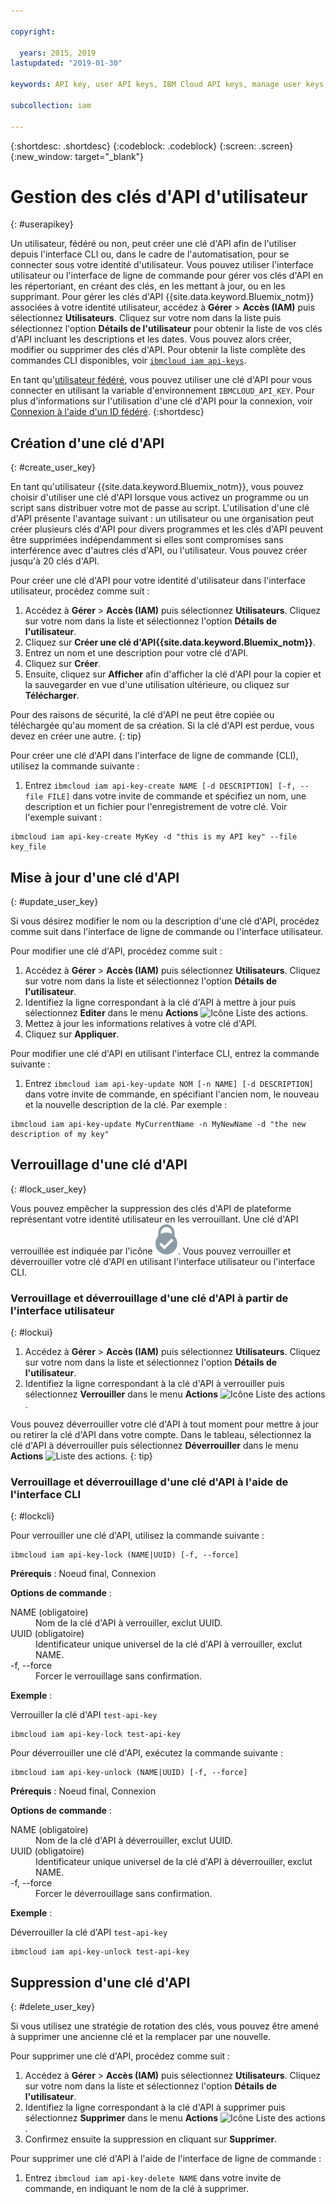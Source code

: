 ```yaml
---

copyright:

  years: 2015, 2019
lastupdated: "2019-01-30"

keywords: API key, user API keys, IBM Cloud API keys, manage user keys, create API key

subcollection: iam

---
```


{:shortdesc: .shortdesc}
{:codeblock: .codeblock}
{:screen: .screen}
{:new_window: target="_blank"}

# Gestion des clés d'API d'utilisateur
{: #userapikey}

Un utilisateur, fédéré ou non, peut créer une clé d'API afin de l'utiliser depuis l'interface CLI ou, dans le cadre de l'automatisation, pour se connecter sous votre identité d'utilisateur. Vous pouvez utiliser l'interface utilisateur ou l'interface de ligne de commande pour gérer vos clés d'API en les répertoriant, en créant des clés, en les mettant à jour, ou en les supprimant. Pour gérer les clés d'API {{site.data.keyword.Bluemix_notm}} associées à votre identité utilisateur, accédez à **Gérer** &gt; **Accès (IAM)** puis sélectionnez **Utilisateurs**. Cliquez sur votre nom dans la liste puis sélectionnez l'option **Détails de l'utilisateur** pour obtenir la liste de vos clés d'API incluant les descriptions et les dates. Vous pouvez alors créer, modifier ou supprimer des clés d'API. Pour obtenir la liste complète des commandes CLI disponibles, voir [`ibmcloud iam api-keys`](/docs/cli/reference/ibmcloud?topic=cloud-cli-ibmcloud_commands_iam#ibmcloud_iam_api_keys).

En tant qu'[utilisateur fédéré](/docs/account?topic=account-signup#signup), vous pouvez utiliser une clé d'API pour vous connecter en utilisant la variable d'environnement `IBMCLOUD_API_KEY`. Pour plus d'informations sur l'utilisation d'une clé d'API pour la connexion, voir [Connexion à l'aide d'un ID fédéré](/docs/iam?topic=iam-federated_id#federated_id).
{:shortdesc}

## Création d'une clé d'API
{: #create_user_key}

En tant qu'utilisateur {{site.data.keyword.Bluemix_notm}}, vous pouvez choisir d'utiliser une clé d'API lorsque vous activez un programme ou un script sans distribuer votre mot de passe au script. L'utilisation d'une clé d'API présente l'avantage suivant : un utilisateur ou une organisation peut créer plusieurs clés d'API pour divers programmes et les clés d'API peuvent être supprimées indépendamment si elles sont compromises sans interférence avec d'autres clés d'API, ou l'utilisateur. Vous pouvez créer jusqu'à 20 clés d'API.

Pour créer une clé d'API pour votre identité d'utilisateur dans l'interface utilisateur, procédez comme suit :

1. Accédez à **Gérer** &gt; **Accès (IAM)** puis sélectionnez **Utilisateurs**. Cliquez sur votre nom dans la liste et sélectionnez l'option **Détails de l'utilisateur**.
2. Cliquez sur **Créer une clé d'API{{site.data.keyword.Bluemix_notm}}**.
3. Entrez un nom et une description pour votre clé d'API.
4. Cliquez sur **Créer**.
5. Ensuite, cliquez sur **Afficher** afin d'afficher la clé d'API pour la copier et la sauvegarder en vue d'une utilisation ultérieure, ou cliquez sur **Télécharger**.

Pour des raisons de sécurité, la clé d'API ne peut être copiée ou téléchargée qu'au moment de sa création. Si la clé d'API est perdue, vous devez en créer une autre.
{: tip}

Pour créer une clé d'API dans l'interface de ligne de commande (CLI), utilisez la commande suivante :

1. Entrez `ibmcloud iam api-key-create NAME [-d DESCRIPTION] [-f, --file FILE]` dans votre invite de commande et spécifiez un nom, une description et un fichier pour l'enregistrement de votre clé. Voir l'exemple suivant :

```
ibmcloud iam api-key-create MyKey -d "this is my API key" --file key_file
```


## Mise à jour d'une clé d'API
{: #update_user_key}

Si vous désirez modifier le nom ou la description d'une clé d'API, procédez comme suit dans l'interface de ligne de commande ou l'interface utilisateur.

Pour modifier une clé d'API, procédez comme suit :

1. Accédez à **Gérer** &gt; **Accès (IAM)** puis sélectionnez **Utilisateurs**. Cliquez sur votre nom dans la liste et sélectionnez l'option **Détails de l'utilisateur**.
2. Identifiez la ligne correspondant à la clé d'API à mettre à jour puis sélectionnez **Editer** dans le menu **Actions** ![Icône Liste des actions](../icons/action-menu-icon.svg).
3. Mettez à jour les informations relatives à votre clé d'API.
4. Cliquez sur **Appliquer**.

Pour modifier une clé d'API en utilisant l'interface CLI, entrez la commande suivante :

1. Entrez `ibmcloud iam api-key-update NOM [-n NAME] [-d DESCRIPTION]` dans votre invite de commande, en spécifiant l'ancien nom, le nouveau et la nouvelle description de la clé. Par exemple :

```
ibmcloud iam api-key-update MyCurrentName -n MyNewName -d "the new description of my key"
```

## Verrouillage d'une clé d'API
{: #lock_user_key}

Vous pouvez empêcher la suppression des clés d'API de plateforme représentant votre identité utilisateur en les verrouillant. Une clé d'API verrouillée est indiquée par l'icône ![Icône Verrouillé](images/locked.svg "Verrouillé"). Vous pouvez verrouiller et déverrouiller votre clé d'API en utilisant l'interface utilisateur ou l'interface CLI.

### Verrouillage et déverrouillage d'une clé d'API à partir de l'interface utilisateur
{: #lockui}

1. Accédez à **Gérer** &gt; **Accès (IAM)** puis sélectionnez **Utilisateurs**. Cliquez sur votre nom dans la liste et sélectionnez l'option **Détails de l'utilisateur**.
2. Identifiez la ligne correspondant à la clé d'API à verrouiller puis sélectionnez **Verrouiller** dans le menu **Actions** ![Icône Liste des actions](../icons/action-menu-icon.svg).

Vous pouvez déverrouiller votre clé d'API à tout moment pour mettre à jour ou retirer la clé d'API dans votre compte. Dans le tableau, sélectionnez la clé d'API à déverrouiller puis sélectionnez **Déverrouiller** dans le menu **Actions** ![Liste des actions](../icons/action-menu-icon.svg).
{: tip}

### Verrouillage et déverrouillage d'une clé d'API à l'aide de l'interface CLI
{: #lockcli}

Pour verrouiller une clé d'API, utilisez la commande suivante :

```
ibmcloud iam api-key-lock (NAME|UUID) [-f, --force]
```

<strong>Prérequis</strong> : Noeud final, Connexion

<strong>Options de commande</strong> :
<dl>
<dt>NAME (obligatoire)</dt>
<dd>Nom de la clé d'API à verrouiller, exclut UUID.</dd>
<dt>UUID (obligatoire)</dt>
<dd>Identificateur unique universel de la clé d'API à verrouiller, exclut NAME.</dd>
<dt>-f, --force</dt>
<dd>Forcer le verrouillage sans confirmation.</dd>
</dl>

<strong>Exemple</strong> :

Verrouiller la clé d'API `test-api-key`

```
ibmcloud iam api-key-lock test-api-key
```

Pour déverrouiller une clé d'API, exécutez la commande suivante :

```
ibmcloud iam api-key-unlock (NAME|UUID) [-f, --force]
```

<strong>Prérequis</strong> : Noeud final, Connexion

<strong>Options de commande</strong> :
<dl>
<dt>NAME (obligatoire)</dt>
<dd>Nom de la clé d'API à déverrouiller, exclut UUID.</dd>
<dt>UUID (obligatoire)</dt>
<dd>Identificateur unique universel de la clé d'API à déverrouiller, exclut NAME.</dd>
<dt>-f, --force</dt>
<dd>Forcer le déverrouillage sans confirmation.</dd>
</dl>

<strong>Exemple</strong> :

Déverrouiller la clé d'API `test-api-key`

```
ibmcloud iam api-key-unlock test-api-key
```


## Suppression d'une clé d'API
{: #delete_user_key}

Si vous utilisez une stratégie de rotation des clés, vous pouvez être amené à supprimer une ancienne clé et la remplacer par une nouvelle.

Pour supprimer une clé d'API, procédez comme suit :

1. Accédez à **Gérer** &gt; **Accès (IAM)** puis sélectionnez **Utilisateurs**. Cliquez sur votre nom dans la liste et sélectionnez l'option **Détails de l'utilisateur**.
2. Identifiez la ligne correspondant à la clé d'API à supprimer puis sélectionnez **Supprimer** dans le menu **Actions** ![Icône Liste des actions](../icons/action-menu-icon.svg).
3. Confirmez ensuite la suppression en cliquant sur **Supprimer**.

Pour supprimer une clé d'API à l'aide de l'interface de ligne de commande :
1. Entrez `ibmcloud iam api-key-delete NAME` dans votre invite de commande, en indiquant le nom de la clé à supprimer.
